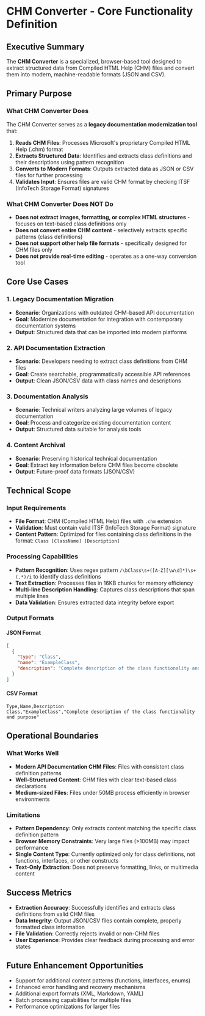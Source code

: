 # CHM Converter - Core Functionality Definition

## Executive Summary

The **CHM Converter** is a specialized, browser-based tool designed to extract structured data from Compiled HTML Help (CHM) files and convert them into modern, machine-readable formats (JSON and CSV). 

## Primary Purpose

### What CHM Converter Does
The CHM Converter serves as a **legacy documentation modernization tool** that:

1. **Reads CHM Files**: Processes Microsoft's proprietary Compiled HTML Help (.chm) format
2. **Extracts Structured Data**: Identifies and extracts class definitions and their descriptions using pattern recognition
3. **Converts to Modern Formats**: Outputs extracted data as JSON or CSV files for further processing
4. **Validates Input**: Ensures files are valid CHM format by checking ITSF (InfoTech Storage Format) signatures

### What CHM Converter Does NOT Do
- **Does not extract images, formatting, or complex HTML structures** - focuses on text-based class definitions only
- **Does not convert entire CHM content** - selectively extracts specific patterns (class definitions)
- **Does not support other help file formats** - specifically designed for CHM files only
- **Does not provide real-time editing** - operates as a one-way conversion tool

## Core Use Cases

### 1. **Legacy Documentation Migration**
- **Scenario**: Organizations with outdated CHM-based API documentation
- **Goal**: Modernize documentation for integration with contemporary documentation systems
- **Output**: Structured data that can be imported into modern platforms

### 2. **API Documentation Extraction**
- **Scenario**: Developers needing to extract class definitions from CHM files
- **Goal**: Create searchable, programmatically accessible API references  
- **Output**: Clean JSON/CSV data with class names and descriptions

### 3. **Documentation Analysis**
- **Scenario**: Technical writers analyzing large volumes of legacy documentation
- **Goal**: Process and categorize existing documentation content
- **Output**: Structured data suitable for analysis tools

### 4. **Content Archival**
- **Scenario**: Preserving historical technical documentation
- **Goal**: Extract key information before CHM files become obsolete
- **Output**: Future-proof data formats (JSON/CSV)

## Technical Scope

### Input Requirements
- **File Format**: CHM (Compiled HTML Help) files with `.chm` extension
- **Validation**: Must contain valid ITSF (InfoTech Storage Format) signature
- **Content Pattern**: Optimized for files containing class definitions in the format: `Class [ClassName] [Description]`

### Processing Capabilities
- **Pattern Recognition**: Uses regex pattern `/\bClass\s+([A-Z][\w\d]*)\s+(.*)/i` to identify class definitions
- **Text Extraction**: Processes files in 16KB chunks for memory efficiency
- **Multi-line Description Handling**: Captures class descriptions that span multiple lines
- **Data Validation**: Ensures extracted data integrity before export

### Output Formats

#### JSON Format
```json
[
  {
    "type": "Class",
    "name": "ExampleClass", 
    "description": "Complete description of the class functionality and purpose"
  }
]
```

#### CSV Format
```csv
Type,Name,Description
Class,"ExampleClass","Complete description of the class functionality and purpose"
```

## Operational Boundaries

### What Works Well
- **Modern API Documentation CHM Files**: Files with consistent class definition patterns
- **Well-Structured Content**: CHM files with clear text-based class declarations
- **Medium-sized Files**: Files under 50MB process efficiently in browser environments

### Limitations
- **Pattern Dependency**: Only extracts content matching the specific class definition pattern
- **Browser Memory Constraints**: Very large files (>100MB) may impact performance  
- **Single Content Type**: Currently optimized only for class definitions, not functions, interfaces, or other constructs
- **Text-Only Extraction**: Does not preserve formatting, links, or multimedia content

## Success Metrics
- **Extraction Accuracy**: Successfully identifies and extracts class definitions from valid CHM files
- **Data Integrity**: Output JSON/CSV files contain complete, properly formatted class information
- **File Validation**: Correctly rejects invalid or non-CHM files
- **User Experience**: Provides clear feedback during processing and error states

## Future Enhancement Opportunities
- Support for additional content patterns (functions, interfaces, enums)
- Enhanced error handling and recovery mechanisms
- Additional export formats (XML, Markdown, YAML)
- Batch processing capabilities for multiple files
- Performance optimizations for larger files